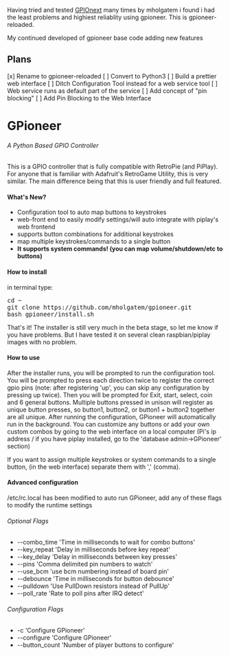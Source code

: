 Having tried and tested [GPIOnext](https://github.com/mholgatem/GPIOnext) many times by mholgatem i found i had the least problems and highiest reliablity using gpioneer. This is gpioneer-reloaded. 

My continued developed of gpioneer base code adding new features

<h2>Plans</h2>

[x] Rename to gpioneer-reloaded
[ ] Convert to Python3
[ ] Build a prettier web interface
[ ] Ditch Configuration Tool instead for a web service tool
[ ] Web service runs as default part of the service
[ ] Add concept of "pin blocking" 
[ ] Add Pin Blocking to the Web Interface

<h1>GPioneer</h1>
<h6>A Python Based GPIO Controller</h6>This is a GPIO controller that is fully compatible with RetroPie (and PiPlay). For anyone that is familiar with Adafruit's RetroGame Utility, this is very similar. The main difference being that this is user friendly and full featured.
<h4>What's New?</h4>
<ul><li>Configuration tool to auto map buttons to keystrokes</li>
<li>web-front end to easily modify settings/will auto integrate with piplay's web frontend</li>
<li>supports button combinations for additional keystrokes</li>
<li>map multiple keystrokes/commands to a single button</li>
<li><b>It supports system commands! (you can map volume/shutdown/etc to buttons)</b></li>
</ul>
<h4>How to install</h4>in terminal type:
<pre>cd ~
git clone https://github.com/mholgatem/gpioneer.git
bash gpioneer/install.sh</pre>
That's it! The installer is still very much in the beta stage, so let me know if you have problems. But I have tested it on several clean raspbian/piplay images with no problem.

<h4>How to use</h4> After the installer runs, you will be prompted to run the configuration tool. You will be prompted to press each direction twice to register the correct gpio pins (note: after registering 'up', you can skip any configuration by pressing up twice). Then you will be prompted for Exit, start, select, coin and 6 general buttons. Multiple buttons pressed in unison will register as unique button presses, so button1, button2, or button1 + button2 together are all unique.
After running the configuration, GPioneer will automatically run in the background. You can customize any buttons or add your own custom combos by going to the web interface on a local computer (Pi's ip address / if you have piplay installed, go to the 'database admin->GPioneer' section)

If you want to assign multiple keystrokes or system commands to a single button, (in the web interface) separate them with ',' (comma).

<h4>Advanced configuration</h4>
/etc/rc.local has been modified to auto run GPioneer, add any of these flags to modify the runtime settings

<h6>Optional Flags</h6><ul><li>--combo_time	'Time in milliseconds to wait for combo buttons'</li>
<li>--key_repeat	'Delay in milliseconds before key repeat'</li>
<li>--key_delay	'Delay in milliseconds between key presses'</li>
<li>--pins		'Comma delimited pin numbers to watch'</li>
<li>--use_bcm		'use bcm numbering instead of board pin'</li>
<li>--debounce	'Time in milliseconds for button debounce'</li>
<li>--pulldown	'Use PullDown resistors instead of PullUp'</li>
<li>--poll_rate	'Rate to poll pins after IRQ detect'</li></ul>

<h6>Configuration Flags</h6><ul><li>-c				'Configure GPioneer'</li>
<li>--configure		'Configure GPioneer'</li>
<li>--button_count	'Number of player buttons to configure'</li></ul>
